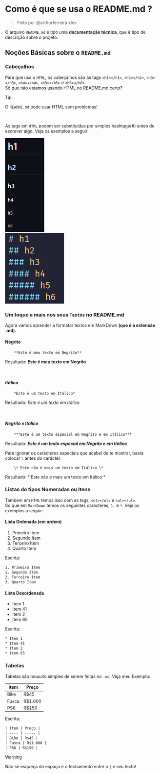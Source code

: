 # Como é que se usa o README.md ?
> Feito por @arthurferreira-dev

O arquivo ``README.md`` é tipo uma **documentação técnica**, que é tipo de descrição sobre o projeto.

## Noções Básicas sobre o ``README.md``
### Cabeçalhos

Para que usa o ``HTML``, os cabeçalhos são as tags ``<h1></h1>``, ``<h2></h2>``, ``<h3></h3>``, ``<h4></h4>``, ``<h5></h5>`` e ``<h6></h6>``. <br>
Só que não estamos usando HTML no README.md certo?

>[!TIP]
>
> O ``README.md`` pode usar HTML sem problemas!

<br>

As tags em ``HTML`` podem ser substituídas por simples hashtags(#) antes de escrever algo. Veja os exemplos a seguir: <br>

<img src="imgs/cabecalho.png" width="128px" heigth="307px">
<br>
<img src="imgs/cabecalho-em-md.png" width="193px" heigth="231px">
<br>

### Um toque a mais nos seus ``Textos`` no README.md

Agora vamos aprender a formatar textos em MarkDown **(que é a extensão .md)**.

#### **Negrito**
```
    **Este é meu texto em Negrito**
```

Resultado: **Este é meu texto em Negrito**

<br>

#### *Itálico*
```
    *Este é um texto em Itálico*
```

Resultado: *Este é um texto em Itálico*

<br>

#### ***Negrito e Itálico***

```
    ***Este é um texto especial em Negrito e em Itálico***
```

Resultado: ***Este é um texto especial em Negrito e em Itálico***

Para ignorar os carácteres especiais que acabei de te mostrar, basta colocar ``\`` antes do carácter.

```
    \* Este não é mais um texto em Itálico \*
```

Resultado: \* Este não é mais um texto em Itálico \*

### Listas do tipos Numeradas ou Itens

Também em ``HTML`` temos isso com as tags, ``<ol></ol>`` e ``<ul></ul>``. <br>
So que em `MarkDown` temos os seguintes carácteres, ``1.`` e ``*``. Veja os exemplos a seguir: <br>

#### Lista Ordenada (em ordem)

1. Primeiro Item
1. Segundo Item
2. Terceiro Item
3. Quarto Item

Escrita: 
```
1. Primeiro Item
1. Segundo Item
2. Terceiro Item
3. Quarto Item
```

#### Lista Desordenada

* Item 1
* Item 41
* Item 2
* Item 65

Escrita:
```
* Item 1
* Item 41
* Item 2
* Item 65
```

### Tabelas

Tabelas são muuuito simples de serem feitas no ``.md``. Veja meu Exemplo: <br>

| Item | Preço |
| ---- | ----- |
| Bike | R$45 |
| Fusca | R$1.000 |
| PS6 | R$150 |

Escrita: 
```
| Item | Preço |
| ---- | ----- |
| Bike | R$45 |
| Fusca | R$1.000 |
| PS6 | R$150 |
```

>[!WARNING]
>
> Não se esqueça do espaço e o fechamento entre o `|` e seu texto!